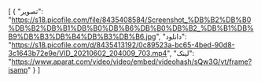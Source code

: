 [
  {
    "تصویر": "https://s18.picofile.com/file/8435408584/Screenshot_%DB%B2%DB%B0%DB%B2%DB%B1%DB%B0%DB%B6%DB%B0%DB%B2_%DB%B1%DB%B9%DB%B3%DB%B4%DB%B3%DB%B6.jpg",
    "دانلود": "https://s18.picofile.com/d/8435413192/0c89523a-bc65-4bed-90d8-3c1643b72e9e/VID_20210602_204009_703.mp4",
    "لینک": "https://www.aparat.com/video/video/embed/videohash/sQw3G/vt/frame?isamp"
  }
]
